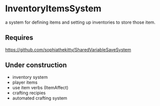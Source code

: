 # InventoryItemsSystem
a system for defining items and setting up inventories to store those item.

## Requires
https://github.com/sophiathekitty/SharedVariableSaveSystem

## Under construction
* inventory system
* player items
* use item verbs (ItemAffect)
* crafting recipies
* automated crafting system
